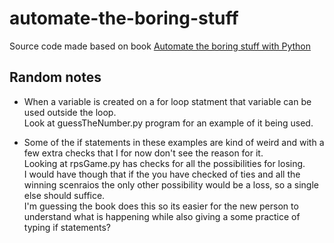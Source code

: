 # automate-the-boring-stuff
Source code made based on book [Automate the boring stuff with Python](https://automatetheboringstuff.com/)


## Random notes
- When a variable is created on a for loop statment that variable can be used outside the loop. \
  Look at guessTheNumber.py program for an example of it being used.

- Some of the if statements in these examples are kind of weird and with a few extra checks that I for now don't see the reason for it. \
  Looking at rpsGame.py has checks for all the possibilities for losing. \
  I would have though that if the you have checked of ties and all the winning scenraios the only other possibility would be a loss, so a single else should suffice. \
  I'm guessing the book does this so its easier for the new person to understand what is happening while also giving a some practice of typing if statements?